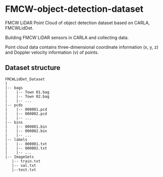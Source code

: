 # FMCW-object-detection-dataset
FMCW LiDAR Point Cloud of object detection dataset based on CARLA, FMCWLidDet.

Building FMCW LiDAR sensors in CARLA and collecting data.

Point cloud data contains three-dimensional coordinate information (x, y, z) and Doppler velocity information (v) of points.

## Dataset structure
    FMCWLidDet_Dataset
    |
    |-- bags
    |    |-- Town 01.bag
    |    |-- Town 02.bag
    |    |-- ... 
    |-- pcds
    |    |-- 000001.pcd
    |    |-- 000002.pcd
    |    |-- ...
    |-- bins
    |    |-- 000001.bin
    |    |-- 000002.bin
    |    |-- ...
    |-- labels
    |    |-- 000001.txt
    |    |-- 000002.txt
    |    |-- ...
    |-- ImageSets
       |-- train.txt
       |-- val.txt
       |--test.txt



